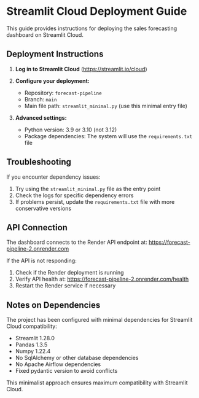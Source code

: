 # Streamlit Cloud Deployment Guide

This guide provides instructions for deploying the sales forecasting dashboard on Streamlit Cloud.

## Deployment Instructions

1. **Log in to Streamlit Cloud** (https://streamlit.io/cloud)

2. **Configure your deployment:**
   - Repository: `forecast-pipeline`
   - Branch: `main`
   - Main file path: `streamlit_minimal.py` (use this minimal entry file)

3. **Advanced settings:**
   - Python version: 3.9 or 3.10 (not 3.12)
   - Package dependencies: The system will use the `requirements.txt` file

## Troubleshooting

If you encounter dependency issues:

1. Try using the `streamlit_minimal.py` file as the entry point
2. Check the logs for specific dependency errors
3. If problems persist, update the `requirements.txt` file with more conservative versions

## API Connection

The dashboard connects to the Render API endpoint at:
https://forecast-pipeline-2.onrender.com

If the API is not responding:
1. Check if the Render deployment is running
2. Verify API health at: https://forecast-pipeline-2.onrender.com/health
3. Restart the Render service if necessary

## Notes on Dependencies

The project has been configured with minimal dependencies for Streamlit Cloud compatibility:

- Streamlit 1.28.0
- Pandas 1.3.5
- Numpy 1.22.4
- No SqlAlchemy or other database dependencies
- No Apache Airflow dependencies
- Fixed pydantic version to avoid conflicts

This minimalist approach ensures maximum compatibility with Streamlit Cloud. 